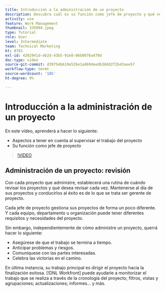 ```yaml
---
title: Introducción a la administración de un proyecto
description: Descubra cuál es su función como jefe de proyecto y qué ver al supervisar el trabajo del proyecto.
activity: use
feature: Work Management
thumbnail: 335094.jpeg
type: Tutorial
role: User
level: Intermediate
team: Technical Marketing
kt: 8781
exl-id: 4202941d-eb2d-43b5-91e8-06b0076a470d
doc-type: video
source-git-commit: d39754b619e526e1a869deedb38dd2f2b43aee57
workflow-type: tm+mt
source-wordcount: '185'
ht-degree: 0%

---
```


# Introducción a la administración de un proyecto

En este vídeo, aprenderá a hacer lo siguiente:

* Aspectos a tener en cuenta al supervisar el trabajo del proyecto
* Su función como jefe de proyecto

>[!VIDEO](https://video.tv.adobe.com/v/335094/?quality=12)

## Administración de un proyecto: revisión

Con cada proyecto que administre, establecerá una rutina de cuándo revisar los proyectos y qué desea revisar cada vez. Mantenerse al día de sus proyectos y conducirlos al éxito es de lo que se trata ser gerente de proyecto.

Cada jefe de proyecto gestiona sus proyectos de forma un poco diferente. Y cada equipo, departamento u organización puede tener diferentes requisitos y necesidades del proyecto.

Sin embargo, independientemente de cómo administre un proyecto, querrá hacer lo siguiente:

* Asegúrese de que el trabajo se termina a tiempo.
* Anticipar problemas y riesgos.
* Comuníquese con las partes interesadas.
* Celebra las victorias en el camino.

En última instancia, su trabajo principal es dirigir el proyecto hacia la finalización exitosa. [!DNL Workfront] puede ayudarle a monitorizar el trabajo que se realiza a través de la cronología del proyecto; filtros, vistas y agrupaciones; actualizaciones; informes... y más.

<!---
learn more urls
3 universal principles of project management
What is a project manager?
Project management knowledge areas
9 best practices for effective project management
10 work management problems and how to solve them
--->
